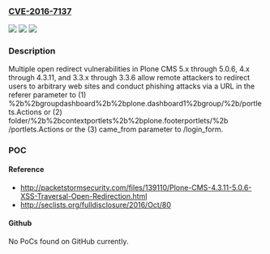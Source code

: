 ### [CVE-2016-7137](https://cve.mitre.org/cgi-bin/cvename.cgi?name=CVE-2016-7137)
![](https://img.shields.io/static/v1?label=Product&message=n%2Fa&color=blue)
![](https://img.shields.io/static/v1?label=Version&message=n%2Fa&color=blue)
![](https://img.shields.io/static/v1?label=Vulnerability&message=n%2Fa&color=brighgreen)

### Description

Multiple open redirect vulnerabilities in Plone CMS 5.x through 5.0.6, 4.x through 4.3.11, and 3.3.x through 3.3.6 allow remote attackers to redirect users to arbitrary web sites and conduct phishing attacks via a URL in the referer parameter to (1) %2b%2bgroupdashboard%2b%2bplone.dashboard1%2bgroup/%2b/portlets.Actions or (2) folder/%2b%2bcontextportlets%2b%2bplone.footerportlets/%2b /portlets.Actions or the (3) came_from parameter to /login_form.

### POC

#### Reference
- http://packetstormsecurity.com/files/139110/Plone-CMS-4.3.11-5.0.6-XSS-Traversal-Open-Redirection.html
- http://seclists.org/fulldisclosure/2016/Oct/80

#### Github
No PoCs found on GitHub currently.

